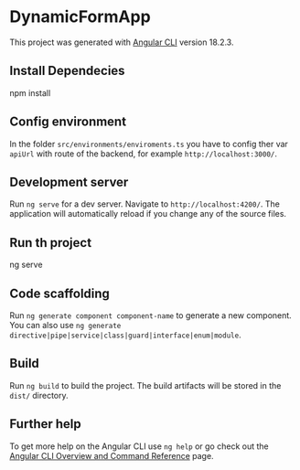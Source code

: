 # DynamicFormApp

This project was generated with [Angular CLI](https://github.com/angular/angular-cli) version 18.2.3.

## Install Dependecies

npm install

## Config environment

In the folder `src/environments/enviroments.ts` you have to config ther var `apiUrl` with route of the backend, for example `http://localhost:3000/`. 

## Development server

Run `ng serve` for a dev server. Navigate to `http://localhost:4200/`. The application will automatically reload if you change any of the source files.

## Run th project

ng serve

## Code scaffolding

Run `ng generate component component-name` to generate a new component. You can also use `ng generate directive|pipe|service|class|guard|interface|enum|module`.

## Build

Run `ng build` to build the project. The build artifacts will be stored in the `dist/` directory.


## Further help

To get more help on the Angular CLI use `ng help` or go check out the [Angular CLI Overview and Command Reference](https://angular.dev/tools/cli) page.
